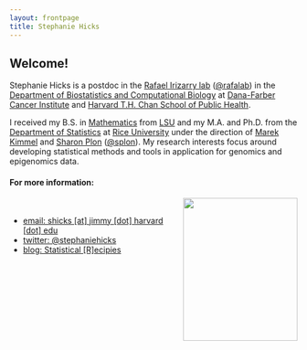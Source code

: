 ```yaml
---
layout: frontpage
title: Stephanie Hicks
---
```


## Welcome! 

Stephanie Hicks is a postdoc in the [Rafael Irizarry lab](http://rafalab.dfci.harvard.edu) ([@rafalab](https://twitter.com/rafalab)) in the [Department of Biostatistics and Computational Biology](http://bcb.dfci.harvard.edu) at [Dana-Farber Cancer Institute](http://www.dana-farber.org) and [Harvard T.H. Chan School of Public Health](http://www.hsph.harvard.edu/biostatistics). 

I received my B.S. in [Mathematics](https://www.math.lsu.edu) from [LSU](https://www.lsu.edu) and my M.A. and Ph.D. from the [Department of Statistics](http://statistics.rice.edu) at [Rice University](http://www.rice.edu) under the direction of [Marek Kimmel](http://statistics.rice.edu/feed/FacultyDisplay.aspx?FID=270) and [Sharon Plon](https://www.bcm.edu/people/view/b2601d8d-ffed-11e2-be68-080027880ca6/babc3eb0-c422-11e3-a42d-005056b104be) ([@splon](https://twitter.com/splon)). My research interests focus around developing statistical methods and tools in application for genomics and epigenomics data. 


#### For more information:

<img style="float: right;width:200px;height:250px;" src="https://raw.githubusercontent.com/stephaniehicks/stephaniehicks.github.io/master/assets/5278d45LR.jpg"> <br>

- [email: shicks [at] jimmy [dot] harvard [dot] edu](mailto:shicks@jimmy.harvard.edu)
- [twitter: @stephaniehicks](https://twitter.com/stephaniehicks)
- [blog: Statistical [R]ecipies](http://statisticalrecipes.blogspot.com)

